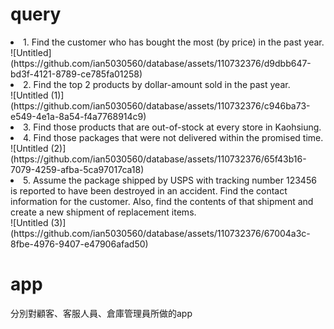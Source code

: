 <h1>query</h1>
<li>1. Find the customer who has bought the most (by price) in the past year.</li>
![Untitled](https://github.com/ian5030560/database/assets/110732376/d9dbb647-bd3f-4121-8789-ce785fa01258)
<li>2. Find the top 2 products by dollar-amount sold in the past year.</li>
![Untitled (1)](https://github.com/ian5030560/database/assets/110732376/c946ba73-e549-4e1a-8a54-f4a7768914c9)
<li>3. Find those products that are out-of-stock at every store in Kaohsiung.</li>
<div></div>
<li>4. Find those packages that were not delivered within the promised time.</li>
![Untitled (2)](https://github.com/ian5030560/database/assets/110732376/65f43b16-7079-4259-afba-5ca97017ca18)
<li>5. Assume the package shipped by USPS with tracking number 123456 is reported to have been destroyed in an accident. 
Find the contact information for the customer. Also, find the contents of that shipment and create a new shipment of replacement items.
</li>
![Untitled (3)](https://github.com/ian5030560/database/assets/110732376/67004a3c-8fbe-4976-9407-e47906afad50)

<h1>app</h1>
<div>分別對顧客、客服人員、倉庫管理員所做的app</div>
